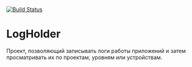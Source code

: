 [![Build Status](https://travis-ci.org/LastSprint/LogHolder.svg?branch=master)](https://travis-ci.org/LastSprint/LogHolder)
# LogHolder
Проект, позволяющий записывать логи работы приложений и затем просматривать их по проектам, уровням или устройствам.
